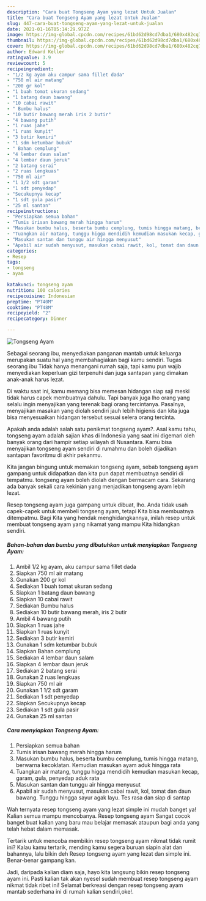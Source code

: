 ```yaml
---
description: "Cara buat Tongseng Ayam yang lezat Untuk Jualan"
title: "Cara buat Tongseng Ayam yang lezat Untuk Jualan"
slug: 447-cara-buat-tongseng-ayam-yang-lezat-untuk-jualan
date: 2021-01-16T05:14:29.972Z
image: https://img-global.cpcdn.com/recipes/61bd62d98cd7dba1/680x482cq70/tongseng-ayam-foto-resep-utama.jpg
thumbnail: https://img-global.cpcdn.com/recipes/61bd62d98cd7dba1/680x482cq70/tongseng-ayam-foto-resep-utama.jpg
cover: https://img-global.cpcdn.com/recipes/61bd62d98cd7dba1/680x482cq70/tongseng-ayam-foto-resep-utama.jpg
author: Edward Keller
ratingvalue: 3.9
reviewcount: 5
recipeingredient:
- "1/2 kg ayam aku campur sama fillet dada"
- "750 ml air matang"
- "200 gr kol"
- "1 buah tomat ukuran sedang"
- "1 batang daun bawang"
- "10 cabai rawit"
- " Bumbu halus"
- "10 butir bawang merah iris 2 butir"
- "4 bawang putih"
- "1 ruas jahe"
- "1 ruas kunyit"
- "3 butir kemiri"
- "1 sdm ketumbar bubuk"
- " Bahan cemplung"
- "4 lembar daun salam"
- "4 lembar daun jeruk"
- "2 batang serai"
- "2 ruas lengkuas"
- "750 ml air"
- "1 1/2 sdt garam"
- "1 sdt penyedap"
- "Secukupnya kecap"
- "1 sdt gula pasir"
- "25 ml santan"
recipeinstructions:
- "Persiapkan semua bahan"
- "Tumis irisan bawang merah hingga harum"
- "Masukan bumbu halus, beserta bumbu cemplung, tumis hingga matang, berwarna kecoklatan. Kemudian masukan ayam aduk hingga rata"
- "Tuangkan air matang, tunggu higga mendidih kemudian masukan kecap, garam, gula, penyedap aduk rata"
- "Masukan santan dan tunggu air hingga menyusut"
- "Apabil air sudah menyusut, masukan cabai rawit, kol, tomat dan daun bawang. Tunggu hingga sayur agak layu. Tes rasa dan siap di santap"
categories:
- Resep
tags:
- tongseng
- ayam

katakunci: tongseng ayam 
nutrition: 100 calories
recipecuisine: Indonesian
preptime: "PT40M"
cooktime: "PT48M"
recipeyield: "2"
recipecategory: Dinner

---
```



![Tongseng Ayam](https://img-global.cpcdn.com/recipes/61bd62d98cd7dba1/680x482cq70/tongseng-ayam-foto-resep-utama.jpg)

Sebagai seorang ibu, menyediakan panganan mantab untuk keluarga merupakan suatu hal yang membahagiakan bagi kamu sendiri. Tugas seorang ibu Tidak hanya menangani rumah saja, tapi kamu pun wajib menyediakan keperluan gizi terpenuhi dan juga santapan yang dimakan anak-anak harus lezat.

Di waktu  saat ini, kamu memang bisa memesan hidangan siap saji meski tidak harus capek membuatnya dahulu. Tapi banyak juga lho orang yang selalu ingin menyajikan yang terenak bagi orang tercintanya. Pasalnya, menyajikan masakan yang diolah sendiri jauh lebih higienis dan kita juga bisa menyesuaikan hidangan tersebut sesuai selera orang tercinta. 



Apakah anda adalah salah satu penikmat tongseng ayam?. Asal kamu tahu, tongseng ayam adalah sajian khas di Indonesia yang saat ini digemari oleh banyak orang dari hampir setiap wilayah di Nusantara. Kamu bisa menyajikan tongseng ayam sendiri di rumahmu dan boleh dijadikan santapan favoritmu di akhir pekanmu.

Kita jangan bingung untuk memakan tongseng ayam, sebab tongseng ayam gampang untuk didapatkan dan kita pun dapat membuatnya sendiri di tempatmu. tongseng ayam boleh diolah dengan bermacam cara. Sekarang ada banyak sekali cara kekinian yang menjadikan tongseng ayam lebih lezat.

Resep tongseng ayam juga gampang untuk dibuat, lho. Anda tidak usah capek-capek untuk membeli tongseng ayam, tetapi Kita bisa membuatnya ditempatmu. Bagi Kita yang hendak menghidangkannya, inilah resep untuk membuat tongseng ayam yang nikamat yang mampu Kita hidangkan sendiri.

<!--inarticleads1-->

##### Bahan-bahan dan bumbu yang dibutuhkan untuk menyiapkan Tongseng Ayam:

1. Ambil 1/2 kg ayam, aku campur sama fillet dada
1. Siapkan 750 ml air matang
1. Gunakan 200 gr kol
1. Sediakan 1 buah tomat ukuran sedang
1. Siapkan 1 batang daun bawang
1. Siapkan 10 cabai rawit
1. Sediakan  Bumbu halus
1. Sediakan 10 butir bawang merah, iris 2 butir
1. Ambil 4 bawang putih
1. Siapkan 1 ruas jahe
1. Siapkan 1 ruas kunyit
1. Sediakan 3 butir kemiri
1. Gunakan 1 sdm ketumbar bubuk
1. Siapkan  Bahan cemplung
1. Sediakan 4 lembar daun salam
1. Siapkan 4 lembar daun jeruk
1. Sediakan 2 batang serai
1. Gunakan 2 ruas lengkuas
1. Siapkan 750 ml air
1. Gunakan 1 1/2 sdt garam
1. Sediakan 1 sdt penyedap
1. Siapkan Secukupnya kecap
1. Sediakan 1 sdt gula pasir
1. Gunakan 25 ml santan




<!--inarticleads2-->

##### Cara menyiapkan Tongseng Ayam:

1. Persiapkan semua bahan
1. Tumis irisan bawang merah hingga harum
1. Masukan bumbu halus, beserta bumbu cemplung, tumis hingga matang, berwarna kecoklatan. Kemudian masukan ayam aduk hingga rata
1. Tuangkan air matang, tunggu higga mendidih kemudian masukan kecap, garam, gula, penyedap aduk rata
1. Masukan santan dan tunggu air hingga menyusut
1. Apabil air sudah menyusut, masukan cabai rawit, kol, tomat dan daun bawang. Tunggu hingga sayur agak layu. Tes rasa dan siap di santap




Wah ternyata resep tongseng ayam yang lezat simple ini mudah banget ya! Kalian semua mampu mencobanya. Resep tongseng ayam Sangat cocok banget buat kalian yang baru mau belajar memasak ataupun bagi anda yang telah hebat dalam memasak.

Tertarik untuk mencoba membikin resep tongseng ayam nikmat tidak rumit ini? Kalau kamu tertarik, mending kamu segera buruan siapin alat dan bahannya, lalu bikin deh Resep tongseng ayam yang lezat dan simple ini. Benar-benar gampang kan. 

Jadi, daripada kalian diam saja, hayo kita langsung bikin resep tongseng ayam ini. Pasti kalian tak akan nyesel sudah membuat resep tongseng ayam nikmat tidak ribet ini! Selamat berkreasi dengan resep tongseng ayam mantab sederhana ini di rumah kalian sendiri,oke!.

